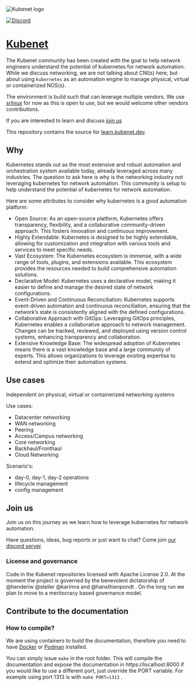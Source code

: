 ![Kubenet logo](https://learn.kubenet.dev/assets/logos/Kubenet-logo-transparent-withname-100x123.png)

[![Discord](https://img.shields.io/discord/860500297297821756?style=flat-square&label=discord&logo=discord&color=00c9ff&labelColor=bec8d2)](https://discord.gg/fH35bmcTU9)

# [Kubenet](https://learn.kubenet.dev/)

The Kubenet community has been created with the goal to help network engineers understand the potential of kubernetes for network automation. While we discuss networking, we are not talking about CNI(s) here, but about using `kubernetes` as an automation engine to manage physical, virtual or containerized NOS(s).

The environment is build such that can leverage multiple vendors. We use [srlinux][srlinux] for now as this is open to use, but we would welcome other vendors contributions.

If you are interested to learn and discuss [join us](https://discord.gg/fH35bmcTU9)

This repository contains the source for [learn.kubenet.dev](https://learn.kubenet.dev/).

## Why

Kubernetes stands out as the most extensive and robust automation and orchestration system available today, already leveraged across many industries. The question to ask here is why is the networking industry not leveraging kubernetes for network automation. This community is setup to help understand the potential of kubernetes for network automation.

Here are some attributes to consider why kubernetes is a good automation platform:

- Open Source: As an open-source platform, Kubernetes offers transparency, flexibility, and a collaborative community-driven approach. This fosters innovation and continuous improvement.
- Highly Extendable: Kubernetes is designed to be highly extendable, allowing for customization and integration with various tools and services to meet specific needs.
- Vast Ecosystem: The Kubernetes ecosystem is immense, with a wide range of tools, plugins, and extensions available. This ecosystem provides the resources needed to build comprehensive automation solutions.
- Declarative Model: Kubernetes uses a declarative model, making it easier to define and manage the desired state of network configurations.
- Event-Driven and Continuous Reconciliation: Kubernetes supports event-driven automation and continuous reconciliation, ensuring that the network’s state is consistently aligned with the defined configurations.
- Collaborative Approach with GitOps: Leveraging GitOps principles, Kubernetes enables a collaborative approach to network management. Changes can be tracked, reviewed, and deployed using version control systems, enhancing transparency and collaboration.
- Extensive Knowledge Base: The widespread adoption of Kubernetes means there is a vast knowledge base and a large community of experts. This allows organizations to leverage existing expertise to extend and optimize their automation systems.


## Use cases

Independent on physical, virtual or containerized networking systems

Use cases:
- Datacenter networking
- WAN networking
- Peering
- Access/Campus networking
- Core networking
- Backhaul/Fronthaul
- Cloud Networking

Scenario's: 
- day-0, day-1, day-2 operations
- lifecycle management
- config management

## Join us

Join us on this journey as we learn how to leverage kubernetes for network automation.

Have questions, ideas, bug reports or just want to chat? Come join [our discord server](https://discord.gg/fH35bmcTU9).

### License and governance

Code in the Kubenet repositories licensed with Apache License 2.0. At the moment the project is governed by the benevolent dictatorship of @henderiw @steiler @karimra and @hansthienpondt . On the long run we plan to move to a meritocracy based governance model.

## Contribute to the documentation
### How to compile?

We are using containers to build the documentation, therefore you need to have [Docker](https://docs.docker.com/engine/install/) or [Podman](https://podman.io/docs/installation) installed. 

You can simply issue `make` in the root folder. This will compile the documentation and expose the documentation in https://localhost:8000 if you would like to use a different port, just override the PORT variable. For example using port 1313 is with `make PORT=1313` .


[KRM]: https://github.com/kubernetes/design-proposals-archive/blob/main/architecture/resource-management.md
[GITOPS]: https://opengitops.dev
[YAML]: https://en.wikipedia.org/wiki/YAML
[srlinux]: https://learn.srlinux.dev